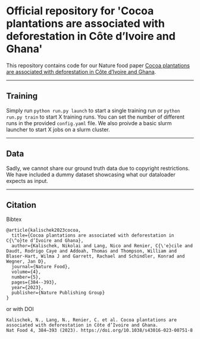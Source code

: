 # Official repository for 'Cocoa plantations are associated with deforestation in Côte d’Ivoire and Ghana'

This repository contains code for our Nature food paper [Cocoa plantations are associated with deforestation in Côte d’Ivoire and Ghana](https://www.nature.com/articles/s43016-023-00751-8).

<hr />

## Training
Simply run `python run.py launch` to start a single training run or `python run.py train` to start X training runs. You can set the number of different runs
in the provided `config.yaml` file. 
We also proivde a basic slurm launcher to start X jobs on a slurm cluster.

<hr />

## Data
Sadly, we cannot share our ground truth data due to copyright restrictions. We have included a dummy dataset showcasing what our dataloader expects as input.

<hr />

## Citation

Bibtex
```
@article{kalischek2023cocoa,
  title={Cocoa plantations are associated with deforestation in C{\^o}te d’Ivoire and Ghana},
  author={Kalischek, Nikolai and Lang, Nico and Renier, C{\'e}cile and Daudt, Rodrigo Caye and Addoah, Thomas and Thompson, William and Blaser-Hart, Wilma J and Garrett, Rachael and Schindler, Konrad and Wegner, Jan D},
  journal={Nature Food},
  volume={4},
  number={5},
  pages={384--393},
  year={2023},
  publisher={Nature Publishing Group}
}
```
or with DOI
```
Kalischek, N., Lang, N., Renier, C. et al. Cocoa plantations are associated with deforestation in Côte d’Ivoire and Ghana. 
Nat Food 4, 384–393 (2023). https://doi.org/10.1038/s43016-023-00751-8
```
